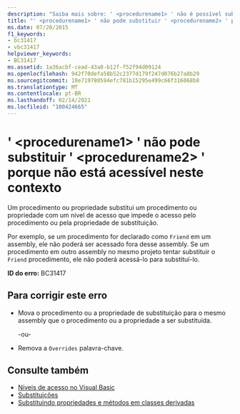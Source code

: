 ```yaml
---
description: "Saiba mais sobre: ' <procedurename1> ' não é possível substituir ' <procedurename2> ' porque ele não está acessível neste contexto"
title: "' <procedurename1> ' não pode substituir ' <procedurename2> ' porque não está acessível neste contexto"
ms.date: 07/20/2015
f1_keywords:
- bc31417
- vbc31417
helpviewer_keywords:
- BC31417
ms.assetid: 1a36acbf-cead-43a0-b12f-f52f94d09124
ms.openlocfilehash: 942f70defa58b52c2377d179f247d076b27a8b29
ms.sourcegitcommit: 10e719780594efc781b15295e499c66f316068b8
ms.translationtype: MT
ms.contentlocale: pt-BR
ms.lasthandoff: 02/14/2021
ms.locfileid: "100424665"
---
```

# <a name="procedurename1-cannot-override-procedurename2-because-it-is-not-accessible-in-this-context"></a>' \<procedurename1> ' não pode substituir ' \<procedurename2> ' porque não está acessível neste contexto

Um procedimento ou propriedade substitui um procedimento ou propriedade com um nível de acesso que impede o acesso pelo procedimento ou pela propriedade de substituição.  
  
 Por exemplo, se um procedimento for declarado como `Friend` em um assembly, ele não poderá ser acessado fora desse assembly. Se um procedimento em outro assembly no mesmo projeto tentar substituir o `Friend` procedimento, ele não poderá acessá-lo para substituí-lo.  
  
 **ID do erro:** BC31417  
  
## <a name="to-correct-this-error"></a>Para corrigir este erro  
  
- Mova o procedimento ou a propriedade de substituição para o mesmo assembly que o procedimento ou a propriedade a ser substituída.  
  
     -ou-  
  
- Remova a `Overrides` palavra-chave.  
  
## <a name="see-also"></a>Consulte também

- [Níveis de acesso no Visual Basic](../programming-guide/language-features/declared-elements/access-levels.md)
- [Substituições](../language-reference/modifiers/overrides.md)
- [Substituindo propriedades e métodos em classes derivadas](../programming-guide/language-features/objects-and-classes/inheritance-basics.md#overriding-properties-and-methods-in-derived-classes)
